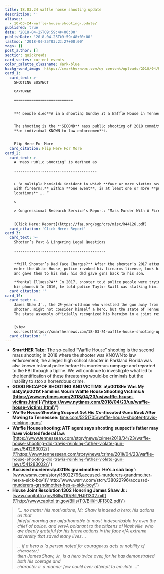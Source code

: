 ```yaml
---
title: 18.03.24 waffle house shooting update
description: ''
aliases:
  - 18-03-24-waffle-house-shooting-update/
published: true
date: '2018-04-25T09:59:48+00:00'
publishDate: '2018-04-25T09:59:48+00:00'
lastmod: '2018-04-25T03:23:27+00:00'
tags: []
post_author: []
section: quickreads
card_series: current events
color_palette_classname: dark-blue
background_image: https://smarthernews.com/wp-content/uploads/2018/04/handcuffs-2102488_1280.jpg
card_1:
  card_text: >-
    SHOOTING SUSPECT  

    CAPTURED

    ===========================


    **4 people died**A in a shooting Sunday at a Waffle House in Tennessee.


    The shooting is the **SECOND** mass public shooting of 2018 committed by
    **an individual KNOWN to law enforcemen**t.


    Flip Here For More
  card_citation: Flip Here For More
card_2:
  card_text: >-
    A “Mass Public Shooting” is defined as

    --------------------------------------


    > “a multiple homicide incident in which **four or more victims are murdered
    with firearms,** within **one event**, in at least one or more **public
    locations** …. “

    > 

    > Congressional Research Service's Report: "Mass Murder With A Firearm"


    [Click Here: Report](https://fas.org/sgp/crs/misc/R44126.pdf)
  card_citation: 'Click Here: Report'
card_3:
  card_text: >-
    Shooter’s Past & Lingering Legal Questions

    ------------------------------------------


    **Will Shooter’s Dad Face Charges?** After the shooter’s 2017 attempt to
    enter the White House, police revoked his firearms license, took his guns
    and gave them to his dad; his dad gave guns back to his son.  

    **Mental Illness?A** In 2017, shooter told police people were trying to hack
    his phone.A In 2016, he told police Taylor Swift was stalking him.
  card_citation: ''
card_10:
  card_text: >-
    James Shaw Jr., the 29-year-old man who wrestled the gun away from the
    shooter, might not consider himself a hero, but the state of Tennessee does!
    The state assembly officially recognized his heroism in a joint resolution.


    [view
    sources](https://smarthernews.com/18-03-24-waffle-house-shooting-update/)
  card_citation: ''
---
```

*   **SmartHER Take:** The so-called “Waffle House” shooting is the second mass shooting in 2018 where the shooter was KNOWN to law enforcement; the alleged high school shooter in Parkland Florida was also known to local police before his murderous rampage and reported to the FBI through a tipline. We will continue to investigate what led to the identification of these threatening would-be criminals but the inability to stop a horrendous crime.
*   ****GOOD RECAP OF SHOOTING AND VICTIMS: a\\u0018He Was My Babya\\u0019: Families Mourn Waffle House Shooting Victims:A [https://www.nytimes.com/2018/04/23/us/waffle-house-victims.html](\"https://www.nytimes.com/2018/04/23/us/waffle-house-victims.html\")****
*   **Waffle House Shooting Suspect Got His Confiscated Guns Back After Moving to Tennessee:** [time.com/5251705/waffle-house-shooter-travis-reinking-guns/](\"http://time.com/5251705/waffle-house-shooter-travis-reinking-guns/\")
*   **Waffle House shooting: ATF agent says shooting suspect’s father may have violated federal law:** [https://www.tennessean.com/story/news/crime/2018/04/23/waffle-house-shooting-did-travis-reinking-father-violate-gun-laws/541283002/](\"https://www.tennessean.com/story/news/crime/2018/04/23/waffle-house-shooting-did-travis-reinking-father-violate-gun-laws/541283002/\")
*   **Accused murderera\\u0019s grandmother: ‘He’s a sick boy’:** [www.wsmv.com/story/38022796/accused-murderers-grandmother-hes-a-sick-boy](\"http://www.wsmv.com/story/38022796/accused-murderers-grandmother-hes-a-sick-boy\")
*   **House Joint Resolution 1302 Honoring James Shaw Jr.:** [www.capitol.tn.gov/Bills/110/Bill/HJR1302.pdf](\"http://www.capitol.tn.gov/Bills/110/Bill/HJR1302.pdf\")

> _“… no matter his motivations, Mr. Shaw is indeed a hero; his actions on that_  
> _fateful morning are unfathomable to most, indescribable by even the chief of police, and veryA_ _poignant to the citizens of Nashville, who are deeply grateful for his brave actions in the face ofA_ _extreme adversity that saved many lives …_
> 
> _… if a hero is ‘a person noted for courageous acts or nobility of character,’_  
> _then James Shaw, Jr., is a hero twice over, for he has demonstrated both his courage and_  
> _character in a manner few could ever attempt to emulate …”_